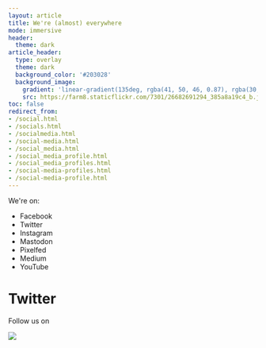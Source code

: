 ```yaml
---
layout: article
title: We're (almost) everywhere
mode: immersive
header:
  theme: dark
article_header:
  type: overlay
  theme: dark
  background_color: '#203028'
  background_image:
    gradient: 'linear-gradient(135deg, rgba(41, 50, 46, 0.87), rgba(30, 16, 30, 0.4))'
    src: https://farm8.staticflickr.com/7301/26682691294_385a8a19c4_b.jpg
toc: false
redirect_from:
- /social.html
- /socials.html
- /socialmedia.html
- /social-media.html
- /social_media.html
- /social_media_profile.html
- /social_media_profiles.html
- /social-media-profiles.html
- /social-media-profile.html
---
```


We're on:

* Facebook
* Twitter
* Instagram
* Mastodon
* Pixelfed
* Medium
* YouTube

# Twitter

Follow us on 


<a href="https://mastodon.social/@digitalrights">
  <div class="card card--clickable">
    <div class="card__image">
      <img class="image" src="https://source.joinmastodon.org/uploads/-/system/group/avatar/3/mastodon_logo.png"/>
    </div>
  </div>
</a>


